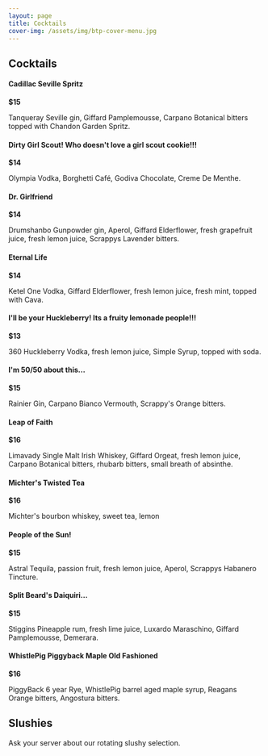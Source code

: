 ```yaml
---
layout: page
title: Cocktails
cover-img: /assets/img/btp-cover-menu.jpg
---
```


## Cocktails

<h4 class="d-inline-block">Cadillac Seville Spritz</h4><div class="float-md-right mt-md-3"><b>$15</b></div>
<p class="mt-0">Tanqueray Seville gin, Giffard Pamplemousse, Carpano Botanical bitters topped with Chandon Garden Spritz.</p>

<h4 class="d-inline-block">Dirty Girl Scout! Who doesn't love a girl scout cookie!!!</h4><div class="float-md-right mt-md-3"><b>$14</b></div>
<p class="mt-0">Olympia Vodka, Borghetti Caf&eacute;, Godiva Chocolate, Creme De Menthe.</p>

<h4 class="d-inline-block">Dr. Girlfriend</h4><div class="float-md-right mt-md-3"><b>$14</b></div>
<p class="mt-0">Drumshanbo Gunpowder gin, Aperol, Giffard Elderflower, fresh grapefruit juice, fresh lemon juice, Scrappys Lavender bitters.</p>

<h4 class="d-inline-block">Eternal Life</h4><div class="float-md-right mt-md-3"><b>$14</b></div>
<p class="mt-0">Ketel One Vodka, Giffard Elderflower, fresh lemon juice, fresh mint, topped with Cava.</p>

<h4 class="d-inline-block">I'll be your Huckleberry! Its a fruity lemonade people!!!</h4><div class="float-md-right mt-md-3"><b>$13</b></div>
<p class="mt-0">360 Huckleberry Vodka, fresh lemon juice, Simple Syrup, topped with soda.</p>

<h4 class="d-inline-block">I'm 50/50 about this...</h4><div class="float-md-right mt-md-3"><b>$15</b></div>
<p class="mt-0">Rainier Gin, Carpano Bianco Vermouth, Scrappy's Orange bitters.</p>

<h4 class="d-inline-block">Leap of Faith</h4><div class="float-md-right mt-md-3"><b>$16</b></div>
<p class="mt-0">Limavady Single Malt Irish Whiskey, Giffard Orgeat, fresh lemon juice, Carpano Botanical bitters, rhubarb bitters, small breath of absinthe.</p>

<h4 class="d-inline-block">Michter's Twisted Tea</h4><div class="float-md-right mt-md-3"><b>$16</b></div>
<p class="mt-0">Michter's bourbon whiskey, sweet tea, lemon</p>

<h4 class="d-inline-block">People of the Sun!</h4><div class="float-md-right mt-md-3"><b>$15</b></div>
<p class="mt-0">Astral Tequila, passion fruit, fresh lemon juice, Aperol, Scrappys Habanero Tincture.</p>

<h4 class="d-inline-block">Split Beard's Daiquiri...</h4><div class="float-md-right mt-md-3"><b>$15</b></div>
<p class="mt-0">Stiggins Pineapple rum, fresh lime juice, Luxardo Maraschino, Giffard Pamplemousse, Demerara.</p>

<h4 class="d-inline-block">WhistlePig Piggyback Maple Old Fashioned</h4><div class="float-md-right mt-md-3"><b>$16</b></div>
<p class="mt-0">PiggyBack 6 year Rye, WhistlePig barrel aged maple syrup, Reagans Orange bitters, Angostura bitters.</p>

## Slushies

<div class="bg-light mt-3 mb-0 p-3 border">
  <p class="m-0 mb-2">Ask your server about our rotating slushy selection.</p>
</div>
